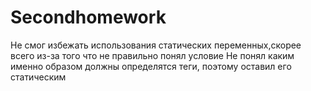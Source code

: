 # Secondhomework
Не смог избежать использования статических переменных,скорее всего из-за того что не правильно понял условие
Не понял каким именно образом должны определятся теги, поэтому оставил его статическим
